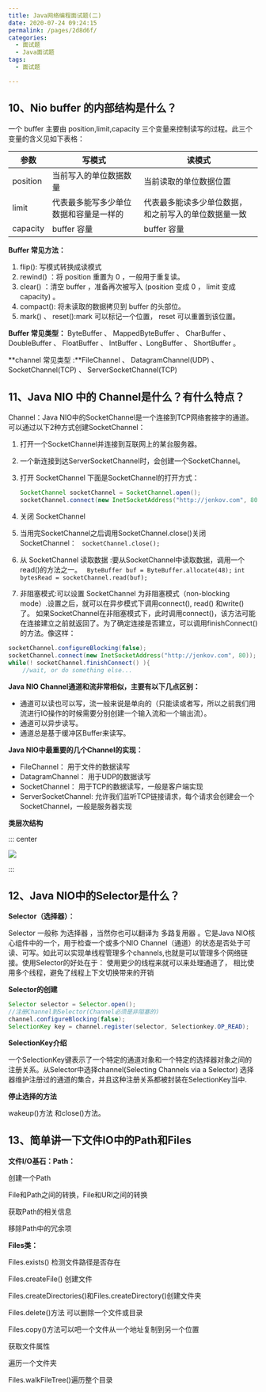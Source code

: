 ```yaml
---
title: Java网络编程面试题(二)
date: 2020-07-24 09:24:15
permalink: /pages/2d8d6f/
categories: 
  - 面试题
  - Java面试题
tags: 
  - 面试题

---
```


## 10、Nio buffer 的内部结构是什么？

一个 buffer 主要由 position,limit,capacity 三个变量来控制读写的过程。此三个变量的含义见如下表格：

| 参数     | 写模式                                 | 读模式                                               |
| -------- | -------------------------------------- | ---------------------------------------------------- |
| position | 当前写入的单位数据数量                 | 当前读取的单位数据位置                               |
| limit    | 代表最多能写多少单位数据和容量是一样的 | 代表最多能读多少单位数据，和之前写入的单位数据量一致 |
| capacity | buffer 容量                            | buffer 容量                                          |

**Buffer 常见方法：**

1. flip(): 写模式转换成读模式
2. rewind() ：将 position 重置为 0 ，一般用于重复读。
3. clear() ：清空 buffer ，准备再次被写入 (position 变成 0 ， limit 变成 capacity) 。
4. compact(): 将未读取的数据拷贝到 buffer 的头部位。
5. mark() 、 reset():mark 可以标记一个位置， reset 可以重置到该位置。

**Buffer 常见类型：** ByteBuffer 、 MappedByteBuffer 、 CharBuffer 、 DoubleBuffer 、 FloatBuffer 、 IntBuffer 、LongBuffer 、 ShortBuffer 。

**channel 常见类型 :**FileChannel 、 DatagramChannel(UDP) 、 SocketChannel(TCP) 、 ServerSocketChannel(TCP)

## 11、Java NIO 中的 Channel是什么？有什么特点？

Channel：Java NIO中的SocketChannel是一个连接到TCP网络套接字的通道。可以通过以下2种方式创建SocketChannel： 

1. 打开一个SocketChannel并连接到互联网上的某台服务器。 

2.	一个新连接到达ServerSocketChannel时，会创建一个SocketChannel。 

3. 打开 SocketChannel  下面是SocketChannel的打开方式： 

   ```java
   SocketChannel socketChannel = SocketChannel.open(); 
   socketChannel.connect(new InetSocketAddress("http://jenkov.com", 80)); 
   ```

4.	关闭 SocketChannel

5.	当用完SocketChannel之后调用SocketChannel.close()关闭SocketChannel：  ` socketChannel.close();` 

6.	从 SocketChannel 读取数据 :要从SocketChannel中读取数据，调用一个read()的方法之一。
   ` ByteBuffer buf = ByteBuffer.allocate(48);`
   `int bytesRead = socketChannel.read(buf);`

7.	非阻塞模式:可以设置 SocketChannel 为非阻塞模式（non-blocking mode）.设置之后，就可以在异步模式下调用connect(), read() 和write()了。
   如果SocketChannel在非阻塞模式下，此时调用connect()，该方法可能在连接建立之前就返回了。为了确定连接是否建立，可以调用finishConnect()的方法。像这样：

   ```java
   socketChannel.configureBlocking(false);
   socketChannel.connect(new InetSocketAddress("http://jenkov.com", 80));
   while(! socketChannel.finishConnect() ){
       //wait, or do something else...
   ```

**Java NIO Channel通道和流非常相似，主要有以下几点区别：**

- 通道可以读也可以写，流一般来说是单向的（只能读或者写，所以之前我们用流进行IO操作的时候需要分别创建一个输入流和一个输出流）。
- 通道可以异步读写。
- 通道总是基于缓冲区Buffer来读写。

**Java NIO中最重要的几个Channel的实现：**

- FileChannel： 用于文件的数据读写
- DatagramChannel： 用于UDP的数据读写
- SocketChannel： 用于TCP的数据读写，一般是客户端实现
- ServerSocketChannel: 允许我们监听TCP链接请求，每个请求会创建会一个SocketChannel，一般是服务器实现

**类层次结构**

::: center

![](https://i.loli.net/2020/07/24/1XsJLVFK9iuAmtS.png)

:::

## 12、Java NIO中的Selector是什么？

**Selector（选择器）：**

Selector 一般称 为选择器 ，当然你也可以翻译为 多路复用器 。它是Java NIO核心组件中的一个，用于检查一个或多个NIO Channel（通道）的状态是否处于可读、可写。如此可以实现单线程管理多个channels,也就是可以管理多个网络链接。使用Selector的好处在于： 使用更少的线程来就可以来处理通道了， 相比使用多个线程，避免了线程上下文切换带来的开销

**Selector的创建**

```java
Selector selector = Selector.open();
//注册Channel到Selector(Channel必须是非阻塞的)
channel.configureBlocking(false);
SelectionKey key = channel.register(selector, Selectionkey.OP_READ);
```

**SelectionKey介绍**

一个SelectionKey键表示了一个特定的通道对象和一个特定的选择器对象之间的注册关系。从Selector中选择channel(Selecting Channels via a Selector)
选择器维护注册过的通道的集合，并且这种注册关系都被封装在SelectionKey当中.

**停止选择的方法**

wakeup()方法 和close()方法。

## 13、简单讲一下文件IO中的Path和Files

**文件I/O基石：Path：**

创建一个Path

File和Path之间的转换，File和URI之间的转换

获取Path的相关信息

移除Path中的冗余项

**Files类：**

Files.exists() 检测文件路径是否存在

Files.createFile() 创建文件

Files.createDirectories()和Files.createDirectory()创建文件夹

Files.delete()方法 可以删除一个文件或目录

Files.copy()方法可以吧一个文件从一个地址复制到另一个位置

获取文件属性

遍历一个文件夹

Files.walkFileTree()遍历整个目录

 